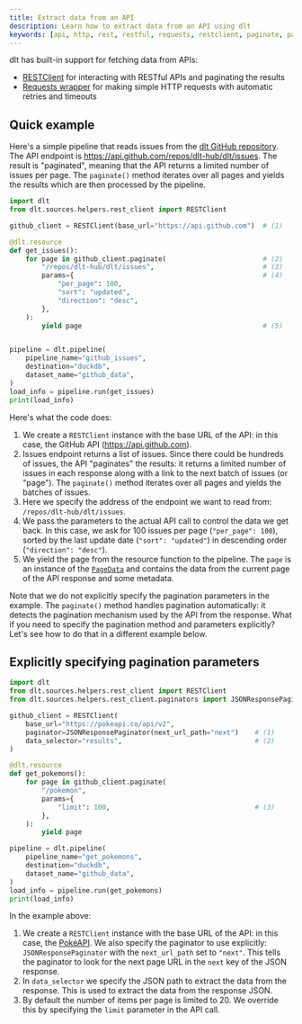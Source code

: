 ```yaml
---
title: Extract data from an API
description: Learn how to extract data from an API using dlt
keywords: [api, http, rest, restful, requests, restclient, paginate, pagination, json]
---
```


dlt has built-in support for fetching data from APIs:
- [RESTClient](./rest-client.md) for interacting with RESTful APIs and paginating the results
- [Requests wrapper](./requests.md) for making simple HTTP requests with automatic retries and timeouts

## Quick example

Here's a simple pipeline that reads issues from the [dlt GitHub repository](https://github.com/dlt-hub/dlt/issues). The API endpoint is https://api.github.com/repos/dlt-hub/dlt/issues. The result is "paginated", meaning that the API returns a limited number of issues per page. The `paginate()` method iterates over all pages and yields the results which are then processed by the pipeline.

```py
import dlt
from dlt.sources.helpers.rest_client import RESTClient

github_client = RESTClient(base_url="https://api.github.com")  # (1)

@dlt.resource
def get_issues():
    for page in github_client.paginate(                        # (2)
        "/repos/dlt-hub/dlt/issues",                           # (3)
        params={                                               # (4)
            "per_page": 100,
            "sort": "updated",
            "direction": "desc",
        },
    ):
        yield page                                             # (5)


pipeline = dlt.pipeline(
    pipeline_name="github_issues",
    destination="duckdb",
    dataset_name="github_data",
)
load_info = pipeline.run(get_issues)
print(load_info)
```

Here's what the code does:
1. We create a `RESTClient` instance with the base URL of the API: in this case, the GitHub API (https://api.github.com).
2. Issues endpoint returns a list of issues. Since there could be hundreds of issues, the API "paginates" the results: it returns a limited number of issues in each response along with a link to the next batch of issues (or "page"). The `paginate()` method iterates over all pages and yields the batches of issues.
3. Here we specify the address of the endpoint we want to read from: `/repos/dlt-hub/dlt/issues`.
4. We pass the parameters to the actual API call to control the data we get back. In this case, we ask for 100 issues per page (`"per_page": 100`), sorted by the last update date (`"sort": "updated"`) in descending order (`"direction": "desc"`).
5. We yield the page from the resource function to the pipeline. The `page` is an instance of the [`PageData`](#pagedata) and contains the data from the current page of the API response and some metadata.

Note that we do not explicitly specify the pagination parameters in the example. The `paginate()` method handles pagination automatically: it detects the pagination mechanism used by the API from the response. What if you need to specify the pagination method and parameters explicitly? Let's see how to do that in a different example below.

## Explicitly specifying pagination parameters

```py
import dlt
from dlt.sources.helpers.rest_client import RESTClient
from dlt.sources.helpers.rest_client.paginators import JSONResponsePaginator

github_client = RESTClient(
    base_url="https://pokeapi.co/api/v2",
    paginator=JSONResponsePaginator(next_url_path="next")    # (1)
    data_selector="results",                                 # (2)
)

@dlt.resource
def get_pokemons():
    for page in github_client.paginate(
        "/pokemon",
        params={
            "limit": 100,                                    # (3)
        },
    ):
        yield page

pipeline = dlt.pipeline(
    pipeline_name="get_pokemons",
    destination="duckdb",
    dataset_name="github_data",
)
load_info = pipeline.run(get_pokemons)
print(load_info)
```

In the example above:
1. We create a `RESTClient` instance with the base URL of the API: in this case, the [PokéAPI](https://pokeapi.co/). We also specify the paginator to use explicitly: `JSONResponsePaginator` with the `next_url_path` set to `"next"`. This tells the paginator to look for the next page URL in the `next` key of the JSON response.
2. In `data_selector` we specify the JSON path to extract the data from the response. This is used to extract the data from the response JSON.
3. By default the number of items per page is limited to 20. We override this by specifying the `limit` parameter in the API call.
